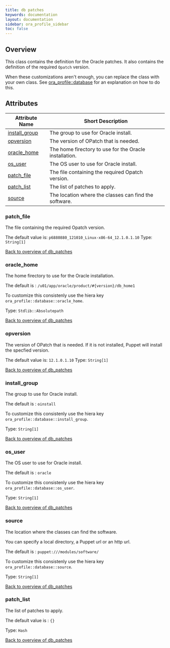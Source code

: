 ```yaml
---
title: db patches
keywords: documentation
layout: documentation
sidebar: ora_profile_sidebar
toc: false
---
```

## Overview

This class contains the definition for the Oracle patches. It also contains the definition of the required `Opatch` version.

When these customizations aren't enough, you can replace the class with your own class. See [ora_profile::database](./database.html) for an explanation on how to do this.





## Attributes



Attribute Name                             | Short Description                                      |
------------------------------------------ | ------------------------------------------------------ |
[install_group](#db_patches_install_group) | The group to use for Oracle install.                   |
[opversion](#db_patches_opversion)         | The version of OPatch that is needed.                  |
[oracle_home](#db_patches_oracle_home)     | The home firectory to use for the Oracle installation. |
[os_user](#db_patches_os_user)             | The OS user to use for Oracle install.                 |
[patch_file](#db_patches_patch_file)       | The file containing the required Opatch version.       |
[patch_list](#db_patches_patch_list)       | The list of patches to apply.                          |
[source](#db_patches_source)               | The location where the classes can find the software.  |




### patch_file<a name='db_patches_patch_file'>

The file containing the required Opatch version.

The default value is: `p6880880_121010_Linux-x86-64_12.1.0.1.10`
Type: `String[1]`


[Back to overview of db_patches](#attributes)

### oracle_home<a name='db_patches_oracle_home'>

The home firectory to use for the Oracle installation.

The default is : `/u01/app/oracle/product/#{version}/db_home1`

To customize this consistenly use the hiera key `ora_profile::database::oracle_home`.


Type: `Stdlib::Absolutepath`


[Back to overview of db_patches](#attributes)

### opversion<a name='db_patches_opversion'>

The version of OPatch that is needed. If it is not installed, Puppet will install the specfied version.

The default value is: `12.1.0.1.10`
Type: `String[1]`


[Back to overview of db_patches](#attributes)

### install_group<a name='db_patches_install_group'>

The group to use for Oracle install.

The default is : `oinstall`

To customize this consistenly use the hiera key `ora_profile::database::install_group`.

Type: `String[1]`


[Back to overview of db_patches](#attributes)

### os_user<a name='db_patches_os_user'>

The OS user to use for Oracle install.

The default is : `oracle`

To customize this consistenly use the hiera key `ora_profile::database::os_user`.

Type: `String[1]`


[Back to overview of db_patches](#attributes)

### source<a name='db_patches_source'>

The location where the classes can find the software. 

You can specify a local directory, a Puppet url or an http url.

The default is : `puppet:///modules/software/`

To customize this consistenly use the hiera key `ora_profile::database::source`.

Type: `String[1]`


[Back to overview of db_patches](#attributes)

### patch_list<a name='db_patches_patch_list'>

The list of patches to apply.

The default value is : `{}`


Type: `Hash`


[Back to overview of db_patches](#attributes)
